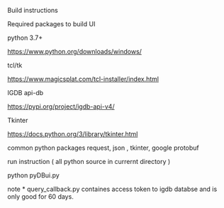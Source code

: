 
Build instructions

Required packages to build UI

python 3.7+

https://www.python.org/downloads/windows/

tcl/tk

https://www.magicsplat.com/tcl-installer/index.html


IGDB api-db

https://pypi.org/project/igdb-api-v4/

Tkinter

https://docs.python.org/3/library/tkinter.html



common python packages request, json , tkinter, google protobuf


run instruction ( all python source in currernt directory )

python pyDBui.py


note * query_callback.py containes access token to igdb databse and is only good for 60 days.


